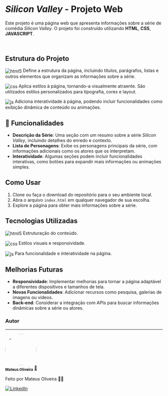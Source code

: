 # _Silicon Valley_ - Projeto Web

Este projeto é uma página web que apresenta informações sobre a série de comédia _Silicon Valley_. O projeto foi construído utilizando **HTML**, **CSS**, **JAVASCRIPT**.

##

<img align="center" alt="" src="https://ibb.co/0sp0hTT"/>

## Estrutura do Projeto

<img align="center" alt="html5" src="https://img.shields.io/badge/HTML5-E34F26?style=for-the-badge&logo=html5&logoColor=white" /> Define a estrutura da página, incluindo títulos, parágrafos, listas e outros elementos que organizam as informações sobre a série.

<img align="center" alt="css" src="https://img.shields.io/badge/CSS3-1572B6?style=for-the-badge&logo=css3&logoColor=white" /> Aplica estilos à página, tornando-a visualmente atraente. São utilizados estilos personalizados para tipografia, cores e layout.

<img align="center" alt="js" src="https://img.shields.io/badge/JavaScript-F7DF1E?style=for-the-badge&logo=javascript&logoColor=black" /> Adiciona interatividade à página, podendo incluir funcionalidades como exibição dinâmica de conteúdo ou animações.

## 🔨 Funcionalidades

- **Descrição da Série**: Uma seção com um resumo sobre a série _Silicon Valley_, incluindo detalhes do enredo e contexto.
- **Lista de Personagens**: Exibe os personagens principais da série, com informações adicionais como os atores que os interpretam.
- **Interatividade**: Algumas seções podem incluir funcionalidades interativas, como botões para expandir mais informações ou animações simples.

## Como Usar

1. Clone ou faça o download do repositório para o seu ambiente local.
2. Abra o arquivo `index.html` em qualquer navegador de sua escolha.
3. Explore a página para obter mais informações sobre a série.

## Tecnologias Utilizadas

<img align="center" alt="html5" src="https://img.shields.io/badge/HTML5-E34F26?style=for-the-badge&logo=html5&logoColor=white" /> Estruturação do conteúdo.

<img align="center" alt="css" src="https://img.shields.io/badge/CSS3-1572B6?style=for-the-badge&logo=css3&logoColor=white" /> Estilos visuais e responsividade.<br>

<img align="center" alt="js" src="https://img.shields.io/badge/JavaScript-F7DF1E?style=for-the-badge&logo=javascript&logoColor=black" /> Para funcionalidade e interatividade na página.

## Melhorias Futuras

- **Responsividade**: Implementar melhorias para tornar a página adaptável a diferentes dispositivos e tamanhos de tela.
- **Novas Funcionalidades**: Adicionar recursos como pesquisa, galerias de imagens ou vídeos.
- **Back-end**: Considerar a integração com APIs para buscar informações dinâmicas sobre a série ou atores.

### Autor

---

<a href="https://blog.rocketseat.com.br/author/thiago/">
 <img style="border-radius: 50%;" src="https://media.licdn.com/dms/image/v2/D4D03AQH_tHHCmZ2JSw/profile-displayphoto-shrink_200_200/profile-displayphoto-shrink_200_200/0/1726982186479?e=2147483647&v=beta&t=8Ecyp1Ogy3yCMnU1a1CEQYCo8J1jkm3qnLsCtqgdg9M" width="100px;" alt=""/>
 <br />
 <sub><b>Mateus Oliveira</b></sub></a> <a href="https://www.dio.me/users/mateussantana" title="Dio-me">🚀</a>

Feito por Mateus Oliveira 👋🏽

[![LinkedIn](https://img.shields.io/badge/LinkedIn-0077B5?style=for-the-badge&logo=linkedin&logoColor=white)](https://www.linkedin.com/in/mateussdo/)
